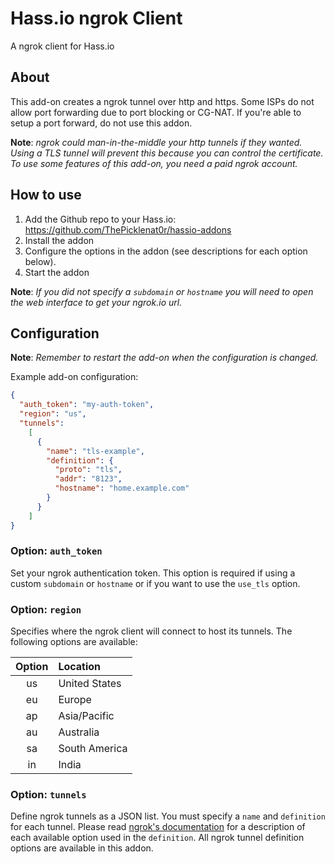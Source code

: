 
# Hass.io ngrok Client

A ngrok client for Hass.io

## About

This add-on creates a ngrok tunnel over http and https. Some ISPs do not allow
port forwarding due to port blocking or CG-NAT. If you're able to setup a port
forward, do not use this addon.

**Note**: _ngrok could man-in-the-middle your http tunnels if they wanted.
Using a TLS tunnel will prevent this because you can control the certificate.
To use some features of this add-on, you need a paid ngrok account._

## How to use

1. Add the Github repo to your Hass.io: <https://github.com/ThePicklenat0r/hassio-addons>
2. Install the addon
3. Configure the options in the addon (see descriptions for each option below).
4. Start the addon

**Note**: _If you did not specify a `subdomain` or `hostname` you will need to open the web interface to get your ngrok.io url._

## Configuration

**Note**: _Remember to restart the add-on when the configuration is changed._

Example add-on configuration:

```json
{
  "auth_token": "my-auth-token",
  "region": "us",
  "tunnels":
    [
      {
        "name": "tls-example",
        "definition": {
          "proto": "tls",
          "addr": "8123",
          "hostname": "home.example.com"
        }
      }
    ]
}
```

### Option: `auth_token`

Set your ngrok authentication token. This option is required if using a custom
`subdomain` or `hostname` or if you want to use the `use_tls` option.

### Option: `region`

Specifies where the ngrok client will connect to host its tunnels. The following
options are available:

| **Option** | **Location**  |
| :--------: | :------------ |
| us         | United States |
| eu         | Europe        |
| ap         | Asia/Pacific  |
| au         | Australia     |
| sa         | South America |
| in         | India         |

### Option: `tunnels`

Define ngrok tunnels as a JSON list. You must specify a `name` and `definition`
for each tunnel. Please read [ngrok's documentation][ngrok-tunnel-def] for a
description of each available option used in the `definition`. All ngrok tunnel
definition options are available in this addon.

[ngrok-tunnel-def]: https://ngrok.com/docs#tunnel-definitions

